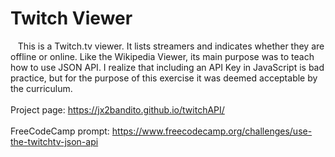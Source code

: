 # Twitch Viewer<br />


&nbsp;&nbsp;&nbsp;This is a Twitch.tv viewer. It lists streamers and indicates whether they are offline or online.
Like the Wikipedia Viewer, its main purpose was to teach how to use JSON API. I realize that including an API Key
in JavaScript is bad practice, but for the purpose of this exercise it was deemed acceptable by the curriculum.
<br />
<br />Project page: https://jx2bandito.github.io/twitchAPI/
<br />
<br />FreeCodeCamp prompt: https://www.freecodecamp.org/challenges/use-the-twitchtv-json-api
